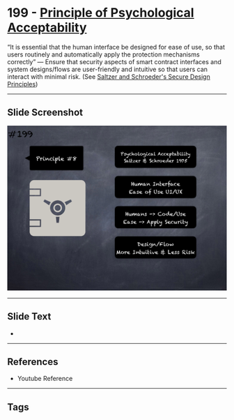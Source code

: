 # 199 - [Principle of Psychological Acceptability](Principle%20of%20Psychological%20Acceptability.md)
“It is essential that the human interface be designed for ease of use, so that users routinely and automatically apply the protection mechanisms correctly” — Ensure that security aspects of smart contract interfaces and system designs/flows are user-friendly and intuitive so that users can interact with minimal risk. (See [Saltzer and Schroeder's Secure Design Principles](https://en.wikipedia.org/wiki/Saltzer_and_Schroeder's_design_principles))
___
## Slide Screenshot
![0199.png](../../images/5.Pitfalls%20and%20Best%20Practices%20201/199.png)
___
## Slide Text
- 
___
## References
- Youtube Reference
___
## Tags